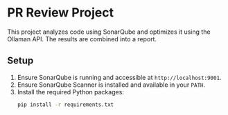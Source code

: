 # PR Review Project

This project analyzes code using SonarQube and optimizes it using the Ollaman API. The results are combined into a report.

## Setup

1. Ensure SonarQube is running and accessible at `http://localhost:9001`.
2. Ensure SonarQube Scanner is installed and available in your `PATH`.
3. Install the required Python packages:
   ```sh
   pip install -r requirements.txt